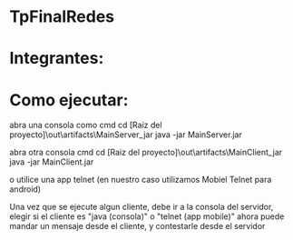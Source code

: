 # TpFinalRedes

# Integrantes: 

# Como ejecutar:
  abra una consola como cmd
  cd [Raiz del proyecto]\out\artifacts\MainServer_jar
  java -jar MainServer.jar
  
  abra otra consola cmd 
  cd [Raiz del proyecto]\out\artifacts\MainClient_jar
  java -jar MainClient.jar
  
  o utilice una app telnet (en nuestro caso utilizamos Mobiel Telnet para android)

  Una vez que se ejecute algun cliente, debe ir a la consola del servidor, elegir si el cliente es "java (consola)" o "telnet (app mobile)" 
  ahora puede mandar un mensaje desde el cliente, y contestarle desde el servidor
  
